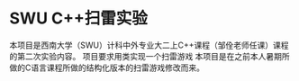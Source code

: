 # SWU C++扫雷实验
本项目是西南大学（SWU）计科中外专业大二上C++课程（邹佺老师任课）课程的第二次实验内容。
项目要求用类实现一个扫雷游戏 本项目是在之前本人暑期所做的C语言课程所做的结构化版本的扫雷游戏修改而来。
